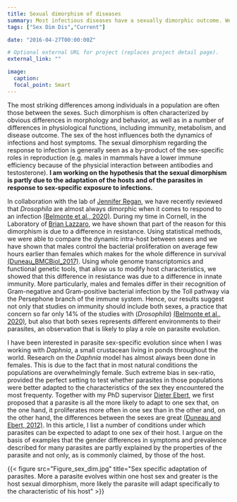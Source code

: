 ```yaml
---
title: Sexual dimorphism of diseases
summary: Most infectious diseases have a sexually dimorphic outcome. We investigate the reasons for this not only with a host-centered view but also by considering that pathogens adapt to the most commonly encountered sex.
tags: ["Sex Dim Dis","Current"]

date: "2016-04-27T00:00:00Z"

# Optional external URL for project (replaces project detail page).
external_link: ""

image:
  caption:
  focal_point: Smart
---
```

  The most striking differences among individuals in a population are often those between the sexes. Such dimorphism is often characterized by obvious differences in morphology and behavior, as well as in a number of differences in physiological functions, including immunity, metabolism, and disease outcome. The sex of the host influences both the dynamics of infections and host symptoms. The sexual dimorphism regarding the response to infection is generally seen as a by-product of the sex-specific roles in reproduction (e.g. males in mammals have a lower immune efficiency because of the physicial interaction between antibodies and testosterone). <b>I am working on the hypothesis that the sexual dimorphism is partly due to the adaptation of the hosts and of the parasites in response to sex-specific exposure to infections.</b>

  In collaboration with the lab of [Jennifer Regan](http://reganlab.bio.ed.ac.uk/), we have recently reviewed that <i>Drosophila</i> are almost always dimorphic when it comes to respond to an infection [(Belmonte et al., 2020)](Belmonte_Front.Immuno_2020.pdf). During my time in Cornell, in the Laboratory of [Brian Lazzaro](http://www.lazzaro.entomology.cornell.edu/index.html), we have shown that part of the reason for this dimorphism is due to a difference in resistance. Using statistical methods, we were able to compare the dynamic intra-host between sexes and we have shown that males control the bacterial proliferation on average few hours earlier than females which makes for the whole difference in survival [(Duneau_BMCBiol_2017)](Duneau_BMCBiology_2017.pdf). Using whole genome transcriptomics and functional genetic tools, that allow us to modify host characteristics, we showed that this difference in resistance was due to a difference in innate immunity. More particularly, males and females differ in their recognition of Gram-negative and Gram-positive bacterial infection by the Toll pathway via the Persephone branch of the immune system. Hence, our results suggest not only that studies on immunity should include both sexes, a practice that concern so far only 14% of the studies with (<i>Drosophila</i>) [(Belmonte et al., 2020)](Belmonte_Front.Immuno_2020.pdf), but also that both sexes represents different environments to their parasites, an observation that is likely to play a role on parasite evolution.

 I have been interested in parasite sex-specific evolution since when I was working with <i>Daphnia</i>, a small crustacean living in ponds throughout the world. Research on the <i>Daphnia</i> model has almost always been done in females. This is due to the fact that in most natural conditions the populations are overwhelmingly female. Such extreme bias in sex-ratio, provided the perfect setting to test whether parasites in those populations were better adapted to the characteristics of the sex they encountered the most frequenty. Together with my PhD supervisor [Dieter Ebert](http://www.evolution.unibas.ch/ebert/), we first proposed that a parasite is all the more likely to adapt to one sex that, on the one hand, it proliferates more often in one sex than in the other and, on the other hand, the differences between the sexes are great [(Duneau and Ebert, 2012)](Duneau_PLoSBiology_2012.pdf). In this article, I list a number of conditions under which parasites can be expected to adapt to one sex of their host. I argue on the basis of examples that the gender differences in symptoms and prevalence described for many parasites are partly explained by the properties of the parasite and not only, as is commonly claimed, by those of the host.

{{< figure src="Figure_sex_dim.jpg" title="Sex specific adaptation of parasites. More a parasite evolves within one host sex and greater is the host sexual dimorphism, more likely the parasite will adapt specifically to the characteristic of his host" >}}
